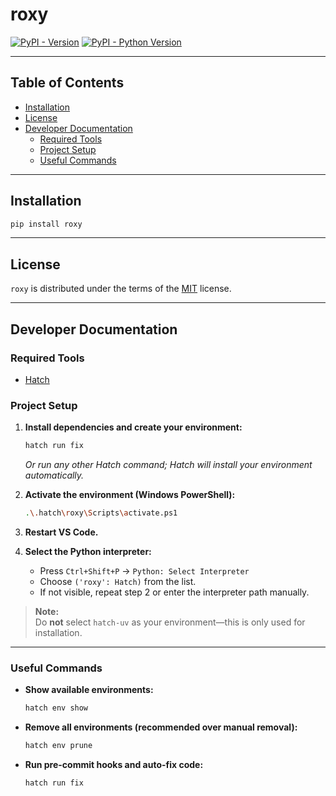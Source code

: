 # roxy

[![PyPI - Version](https://img.shields.io/pypi/v/roxy.svg)](https://pypi.org/project/roxy)
[![PyPI - Python Version](https://img.shields.io/pypi/pyversions/roxy.svg)](https://pypi.org/project/roxy)

-----

## Table of Contents

- [Installation](#installation)
- [License](#license)
- [Developer Documentation](#developer-documentation)
  - [Required Tools](#required-tools)
  - [Project Setup](#project-setup)
  - [Useful Commands](#useful-commands)

-----

## Installation

```sh
pip install roxy
```

-----

## License

`roxy` is distributed under the terms of the [MIT](https://spdx.org/licenses/MIT.html) license.

-----

## Developer Documentation

### Required Tools

- [Hatch](https://hatch.pypa.io/latest/install/#command-line-installer_1)

### Project Setup

1. **Install dependencies and create your environment:**
   ```sh
   hatch run fix
   ```
   *Or run any other Hatch command; Hatch will install your environment automatically.*

2. **Activate the environment (Windows PowerShell):**
   ```sh
   .\.hatch\roxy\Scripts\activate.ps1
   ```

3. **Restart VS Code.**

4. **Select the Python interpreter:**
   - Press `Ctrl+Shift+P` → `Python: Select Interpreter`
   - Choose `('roxy': Hatch)` from the list.
   - If not visible, repeat step 2 or enter the interpreter path manually.

> **Note:**  
> Do **not** select `hatch-uv` as your environment—this is only used for installation.

-----

### Useful Commands

- **Show available environments:**
  ```sh
  hatch env show
  ```

- **Remove all environments (recommended over manual removal):**
  ```sh
  hatch env prune
  ```

- **Run pre-commit hooks and auto-fix code:**
  ```sh
  hatch run fix
  ```
